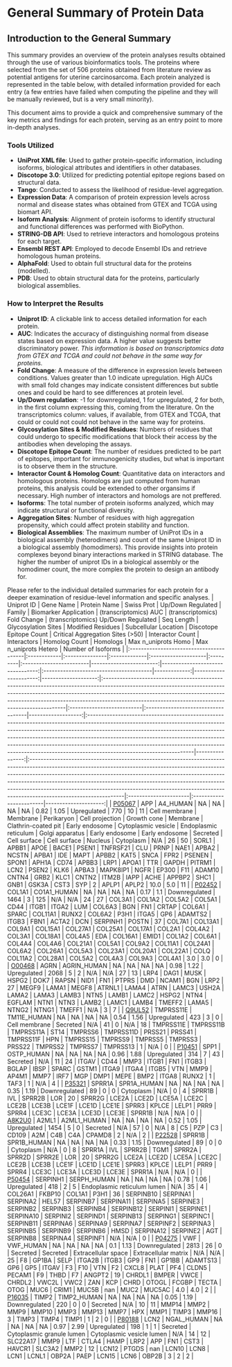# General Summary of Protein Data


## Introduction to the General Summary

This summary provides an overview of the protein analyses results obtained through the use of various bioinformatics tools. 
The proteins where selected from the set of 506 proteins obtained from literature review as potential antigens for uterine carcinosarcoma.
Each protein analyzed is represented in the table below, with detailed information provided for each entry (a few entries have failed
when computing the pipeline and they will be manually reviewed, but is a very small minority). 


This document aims to provide a quick and comprehensive summary of the key metrics and findings for each protein, serving as an entry point
to more in-depth analyses.

### Tools Utilized
- **UniProt XML file**: Used to gather protein-specific information, including isoforms, biological attributes and identifiers in other databases.
- **Discotope 3.0**: Utilized for predicting potential epitope regions based on structural data.
- **Tango**: Conducted to assess the likelihood of residue-level aggregation.
- **Expression Data**: A comparison of protein expression levels across normal and disease states whas obtained from GTEX and TCGA using biomart API.
- **Isoform Analysis**: Alignment of protein isoforms to identify structural and functional differences was performed with BioPython.
- **STRING-DB API**: Used to retrieve interactors and homologous proteins for each target.
- **Ensembl REST API**: Employed to decode Ensembl IDs and retrieve homologous human proteins.
- **AlphaFold**: Used to obtain full structural data for the proteins (modelled).
- **PDB**: Used to obtain structural data for the proteins, particularly biological assemblies.

### How to Interpret the Results
- **Uniprot ID**: A clickable link to access detailed information for each protein.
- **AUC**: Indicates the accuracy of distinguishing normal from disease states based on expression data. A higher value suggests better discriminatory power. *This information is based on transcriptomics data from GTEX and TCGA and could not behave in the same way for proteins.*
- **Fold Change**: A measure of the difference in expression levels between conditions. Values greater than 1.0 indicate upregulation. High AUCs with small fold changes may indicate consistent differences but subtle ones and could be hard to see differences at protein level.
- **Up/Down regulation**: -1 for downregulated, 1 for upregulated, 2 for both, in the first column expressing this, coming from the literature. On the transcriptomics column: values, if available, from GTEX and TCGA, that could or could not could not behave in the same way for proteins.
- **Glycosylation Sites & Modified Residues**: Numbers of residues that could undergo to specific modifications that block their access by the antibodies when developing the assays.
- **Discotope Epitope Count**: The number of residues predicted to be part of epitopes, important for immunogenicity studies, but what is important is to observe them in the structure.
- **Interactor Count & Homolog Count**: Quantitative data on interactors and homologous proteins. Homologs are just computed from human proteins, this analysis could be extended to other organsims if necessary. High number of interactors and homologs are not preffered.
- **Isoforms**: The total number of protein isoforms analyzed, which may indicate structural or functional diversity.
- **Aggregation Sites**: Number of residues with high aggregation propensity, which could affect protein stability and function.
- **Biological Assemblies**: The maximum number of UniProt IDs in a biological assembly (heterodimers) and count of the same Uniprot ID in a biological assembly (homodimers). This provide insights into protein complexes beyond binary interactions marked in STRING database. The higher the number of uniprot IDs in a biological assembly or the homodimer count, the more complex the protein to design an antibody for.

Please refer to the individual detailed summaries for each protein for a deeper examination of residue-level information and specific analyses.
| Uniprot ID                              | Gene Name   | Protein Name   | Swiss Prot   | Up/Down Regulated   | Family   | Biomarker Application   |   (transcriptomics) AUC |   (transcriptomics) Fold Change  | (transcriptomics) Up/Down Regulated    |   Seq Length |   Glycosylation Sites |   Modified Residues | Subcellular Location                                                                                                                                                                                                                                                                                      | Discotope Epitope Count   | Critical Aggregation Sites (>50)   |   Interactor Count | Interactors                                                                                                                                                                                                                                                                                                                                                                                                                                 |   Homolog Count | Homologs                                                                                                                                                                                                                                                                                                                                                                                                                                | Max n_uniprots Homo   | Max n_uniprots Hetero   |   Number of Isoforms |
|:----------------------------------------|:------------|:---------------|:-------------|:--------------------|:---------|:------------------------|------------------------:|---------------------------------:|:---------------------------------------|-------------:|----------------------:|--------------------:|:----------------------------------------------------------------------------------------------------------------------------------------------------------------------------------------------------------------------------------------------------------------------------------------------------------|:--------------------------|:-----------------------------------|-------------------:|:--------------------------------------------------------------------------------------------------------------------------------------------------------------------------------------------------------------------------------------------------------------------------------------------------------------------------------------------------------------------------------------------------------------------------------------------|----------------:|:----------------------------------------------------------------------------------------------------------------------------------------------------------------------------------------------------------------------------------------------------------------------------------------------------------------------------------------------------------------------------------------------------------------------------------------|:----------------------|:------------------------|---------------------:|
| [P05067](./P0/P05067/P05067_details.md) | APP         | A4_HUMAN       | NA           | NA                  | NA       | NA                      |                    0.82 |                             1.05 | Upregulated                            |          770 |                    10 |                  11 | Cell membrane \| Membrane \| Perikaryon \| Cell projection \| Growth cone \| Membrane \| Clathrin-coated pit \| Early endosome \| Cytoplasmic vesicle \| Endoplasmic reticulum \| Golgi apparatus \| Early endosome \| Early endosome \| Secreted \| Cell surface \| Cell surface \| Nucleus \| Cytoplasm | N/A                       | 26                                 |                 50 | SORL1 \| APBB1 \| APOE \| BACE1 \| PSEN1 \| TNFRSF21 \| CLU \| PRNP \| NAE1 \| APBA2 \| NCSTN \| APBA1 \| IDE \| MAPT \| APBB2 \| KAT5 \| SNCA \| FPR2 \| PSENEN \| SPON1 \| APH1A \| CD74 \| APBB3 \| LRP1 \| APOA1 \| TTR \| GAPDH \| PITRM1 \| LCN2 \| PSEN2 \| KLK6 \| APBA3 \| MAPK8IP1 \| NGFR \| EP300 \| F11 \| ADAM10 \| CNTN4 \| GRB2 \| KLC1 \| CNTN2 \| ITM2B \| IAPP \| ACHE \| APPBP2 \| SHC1 \| GNB1 \| GSK3A \| CST3 \| SYP |               2 | APLP1 \| APLP2                                                                                                                                                                                                                                                                                                                                                                                                                          | 10.0                  | 5.0                     |                   11 |
| [P02452](./P0/P02452/P02452_details.md) | COL1A1      | CO1A1_HUMAN    | NA           | NA                  | NA       | NA                      |                    0.17 |                             1.1  | Downregulated                          |         1464 |                     3 |                 125 | N/A                                                                                                                                                                                                                                                                                                       | N/A                       | 24                                 |                 27 | COL3A1 \| COL1A2 \| COL5A2 \| COL5A1 \| CD44 \| ITGB1 \| ITGA2 \| LUM \| COL6A3 \| BGN \| FN1 \| CRTAP \| COL6A1 \| SPARC \| COL11A1 \| RUNX2 \| COL6A2 \| P3H1 \| ITGA5 \| GP6 \| ADAMTS2 \| ITGB3 \| FBN1 \| ACTA2 \| DCN \| SERPINH1 \| POSTN                                                                                                                                                                                            |              37 | COL7A1 \| COL13A1 \| COL9A1 \| COL15A1 \| COL27A1 \| COL25A1 \| COL17A1 \| COL2A1 \| COL4A2 \| COL3A1 \| COL18A1 \| COL4A5 \| EDA \| COL16A1 \| EMID1 \| COL1A2 \| COL6A1 \| COL4A4 \| COL4A6 \| COL21A1 \| COL5A1 \| COL9A2 \| COL11A1 \| COL24A1 \| COL6A2 \| COL26A1 \| COL5A3 \| COL23A1 \| COL20A1 \| COL22A1 \| COLQ \| COL11A2 \| COL28A1 \| COL5A2 \| COL4A3 \| COL9A3 \| COL4A1                                                | 3.0                   | 3.0                     |                    0 |
| [O00468](./O0/O00468/O00468_details.md) | AGRN        | AGRIN_HUMAN    | NA           | NA                  | NA       | NA                      |                    0.98 |                             1.22 | Upregulated                            |         2068 |                     5 |                   2 | N/A                                                                                                                                                                                                                                                                                                       | N/A                       | 27                                 |                 13 | LRP4 \| DAG1 \| MUSK \| HSPG2 \| DOK7 \| RAPSN \| NID1 \| FN1 \| PTPRS \| DMD \| NCAM1 \| BGN \| LRP2                                                                                                                                                                                                                                                                                                                                       |              27 | MEGF9 \| LAMA1 \| MEGF8 \| ATRNL1 \| LAMA4 \| ATRN \| LAMC3 \| USH2A \| LAMA2 \| LAMA3 \| LAMB3 \| NTN5 \| LAMB1 \| LAMC2 \| HSPG2 \| NTN4 \| EGFLAM \| NTN1 \| NTN3 \| LAMB2 \| LAMC1 \| LAMB4 \| TMEFF2 \| LAMA5 \| NTNG2 \| NTNG1 \| TMEFF1                                                                                                                                                                                          | N/A                   | 3                       |                    7 |
| [Q9UL52](./Q9/Q9UL52/Q9UL52_details.md) | TMPRSS11E   | TM11E_HUMAN    | NA           | NA                  | NA       | NA                      |                    0.54 |                             1.56 | Upregulated                            |          423 |                     3 |                   0 | Cell membrane \| Secreted                                                                                                                                                                                                                                                                                 | N/A                       | 41                                 |                  0 | N/A                                                                                                                                                                                                                                                                                                                                                                                                                                         |              18 | TMPRSS11E \| TMPRSS11B \| TMPRSS11A \| ST14 \| TMPRSS6 \| TMPRSS11D \| PRSS21 \| PRSS41 \| TMPRSS11F \| HPN \| TMPRSS15 \| TMPRSS9 \| TMPRSS5 \| TMPRSS3 \| PRSS22 \| TMPRSS2 \| TMPRSS7 \| TMPRSS13                                                                                                                                                                                                                                    | 1                     | N/A                     |                    0 |
| [P10451](./P1/P10451/P10451_details.md) | SPP1        | OSTP_HUMAN     | NA           | NA                  | NA       | NA                      |                    0.96 |                             1.88 | Upregulated                            |          314 |                     7 |                  43 | Secreted                                                                                                                                                                                                                                                                                                  | N/A                       | 11                                 |                 24 | ITGAV \| CD44 \| MMP3 \| ITGB1 \| FN1 \| ITGB3 \| BGLAP \| IBSP \| SPARC \| GSTM1 \| ITGA9 \| ITGA4 \| ITGB5 \| VTN \| MMP9 \| AP4M1 \| MMP7 \| IRF7 \| MGP \| DMP1 \| MEPE \| BMP2 \| ITGA8 \| RUNX2                                                                                                                                                                                                                                       |               1 | TAF3                                                                                                                                                                                                                                                                                                                                                                                                                                    | 1                     | N/A                     |                    4 |
| [P35321](./P3/P35321/P35321_details.md) | SPRR1A      | SPR1A_HUMAN    | NA           | NA                  | NA       | NA                      |                    0.35 |                             1.19 | Downregulated                          |           89 |                     0 |                   0 | Cytoplasm                                                                                                                                                                                                                                                                                                 | N/A                       | 0                                  |                  4 | SPRR1B \| IVL \| SPRR2B \| LOR                                                                                                                                                                                                                                                                                                                                                                                                              |              20 | SPRR2G \| LCE2A \| LCE2D \| LCE5A \| LCE2C \| LCE2B \| LCE3B \| LCE1F \| LCE1D \| LCE1E \| SPRR3 \| KPLCE \| LELP1 \| PRR9 \| SPRR4 \| LCE3C \| LCE3A \| LCE3D \| LCE3E \| SPRR1B                                                                                                                                                                                                                                                       | N/A                   | N/A                     |                    0 |
| [A8K2U0](./A8/A8K2U0/A8K2U0_details.md) | A2ML1       | A2ML1_HUMAN    | NA           | NA                  | NA       | NA                      |                    0.52 |                             1.05 | Upregulated                            |         1454 |                     5 |                   0 | Secreted                                                                                                                                                                                                                                                                                                  | N/A                       | 57                                 |                  0 | N/A                                                                                                                                                                                                                                                                                                                                                                                                                                         |               8 | C5 \| PZP \| C3 \| CD109 \| A2M \| C4B \| C4A \| CPAMD8                                                                                                                                                                                                                                                                                                                                                                                 | 2                     | N/A                     |                    2 |
| [P22528](./P2/P22528/P22528_details.md) | SPRR1B      | SPR1B_HUMAN    | NA           | NA                  | NA       | NA                      |                    0.33 |                             1.15 | Downregulated                          |           89 |                     0 |                   0 | Cytoplasm                                                                                                                                                                                                                                                                                                 | N/A                       | 0                                  |                  8 | SPRR1A \| IVL \| SPRR2B \| TGM1 \| SPRR2A \| SPRR2D \| SPRR2E \| LOR                                                                                                                                                                                                                                                                                                                                                                        |              20 | SPRR2G \| LCE2A \| LCE2D \| LCE5A \| LCE2C \| LCE2B \| LCE3B \| LCE1F \| LCE1D \| LCE1E \| SPRR3 \| KPLCE \| LELP1 \| PRR9 \| SPRR4 \| LCE3C \| LCE3A \| LCE3D \| LCE3E \| SPRR1A                                                                                                                                                                                                                                                       | N/A                   | N/A                     |                    0 |
| [P50454](./P5/P50454/P50454_details.md) | SERPINH1    | SERPH_HUMAN    | NA           | NA                  | NA       | NA                      |                    0.78 |                             1.06 | Upregulated                            |          418 |                     2 |                   5 | Endoplasmic reticulum lumen                                                                                                                                                                                                                                                                               | N/A                       | 35                                 |                  4 | COL26A1 \| FKBP10 \| COL1A1 \| P3H1                                                                                                                                                                                                                                                                                                                                                                                                         |              36 | SERPINB10 \| SERPINA1 \| SERPINA2 \| HEL57 \| SERPINB7 \| SERPINA11 \| SERPINA5 \| SERPINE3 \| SERPINB2 \| SERPINB3 \| SERPINB4 \| SERPINB12 \| SERPINI1 \| SERPINE1 \| SERPINA10 \| SERPINI2 \| SERPIND1 \| SERPINB13 \| SERPING1 \| SERPINC1 \| SERPINB11 \| SERPINA6 \| SERPINA9 \| SERPINA7 \| SERPINF2 \| SERPINA3 \| SERPINB5 \| SERPINB9 \| SERPINB6 \| HMSD \| SERPINA12 \| SERPINE2 \| AGT \| SERPINB8 \| SERPINA4 \| SERPINF1 | N/A                   | N/A                     |                    0 |
| [P04275](./P0/P04275/P04275_details.md) | VWF         | VWF_HUMAN      | NA           | NA                  | NA       | NA                      |                    0.1  |                             1.13 | Downregulated                          |         2813 |                    26 |                   0 | Secreted \| Secreted \| Extracellular space \| Extracellular matrix                                                                                                                                                                                                                                       | N/A                       | N/A                                |                 25 | F8 \| GP1BA \| SELP \| ITGA2B \| ITGB3 \| GP9 \| FN1 \| GP1BB \| ADAMTS13 \| GP6 \| GP5 \| ITGAV \| F3 \| F10 \| VTN \| F2 \| CXCL8 \| PLAT \| PF4 \| CLDN5 \| PECAM1 \| F9 \| THBD \| F7 \| ANGPT2                                                                                                                                                                                                                                         |              19 | CHRDL1 \| BMPER \| VWCE \| CHRDL2 \| VWC2L \| VWC2 \| ZAN \| KCP \| CHRD \| OTOGL \| FCGBP \| TECTA \| OTOG \| MUC6 \| CRIM1 \| MUC5B \| nan \| MUC2 \| MUC5AC                                                                                                                                                                                                                                                                          | 4.0                   | 4.0                     |                    2 |
| [P16035](./P1/P16035/P16035_details.md) | TIMP2       | TIMP2_HUMAN    | NA           | NA                  | NA       | NA                      |                    0.05 |                             1.19 | Downregulated                          |          220 |                     0 |                   0 | Secreted                                                                                                                                                                                                                                                                                                  | N/A                       | 10                                 |                 11 | MMP14 \| MMP2 \| MMP9 \| MMP10 \| MMP3 \| MMP13 \| MMP7 \| HPX \| MMP1 \| TIMP3 \| MMP16                                                                                                                                                                                                                                                                                                                                                    |               3 | TIMP3 \| TIMP4 \| TIMP1                                                                                                                                                                                                                                                                                                                                                                                                                 | 1                     | 2                       |                    0 |
| [P80188](./P8/P80188/P80188_details.md) | LCN2        | NGAL_HUMAN     | NA           | NA                  | NA       | NA                      |                    0.97 |                             2.99 | Upregulated                            |          198 |                     1 |                   1 | Secreted \| Cytoplasmic granule lumen \| Cytoplasmic vesicle lumen                                                                                                                                                                                                                                        | N/A                       | 14                                 |                 12 | SLC22A17 \| MMP9 \| LTF \| CTLA4 \| HAMP \| LRP2 \| APP \| FN1 \| CST3 \| HAVCR1 \| SLC3A2 \| MMP2                                                                                                                                                                                                                                                                                                                                          |              12 | LCN12 \| PTGDS \| nan \| LCN10 \| LCN8 \| LCN1 \| LCNL1 \| OBP2A \| PAEP \| LCN15 \| LCN6 \| OBP2B                                                                                                                                                                                                                                                                                                                                      | 3                     | 2                       |                    2 |

